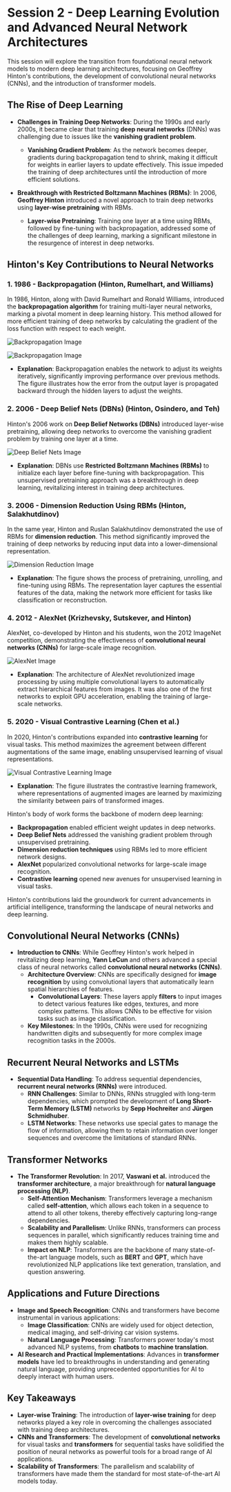 # Session 2 - Deep Learning Evolution and Advanced Neural Network Architectures

This session will explore the transition from foundational neural network models to modern deep learning architectures, focusing on Geoffrey Hinton's contributions, the development of convolutional neural networks (CNNs), and the introduction of transformer models.

## The Rise of Deep Learning

- **Challenges in Training Deep Networks**: During the 1990s and early 2000s, it became clear that training **deep neural networks** (DNNs) was challenging due to issues like the **vanishing gradient problem**.

  - **Vanishing Gradient Problem**: As the network becomes deeper, gradients during backpropagation tend to shrink, making it difficult for weights in earlier layers to update effectively. This issue impeded the training of deep architectures until the introduction of more efficient solutions.

- **Breakthrough with Restricted Boltzmann Machines (RBMs)**: In 2006, **Geoffrey Hinton** introduced a novel approach to train deep networks using **layer-wise pretraining** with RBMs.
  - **Layer-wise Pretraining**: Training one layer at a time using RBMs, followed by fine-tuning with backpropagation, addressed some of the challenges of deep learning, marking a significant milestone in the resurgence of interest in deep networks.

## Hinton's Key Contributions to Neural Networks

### 1. **1986 - Backpropagation** (Hinton, Rumelhart, and Williams)

In 1986, Hinton, along with David Rumelhart and Ronald Williams, introduced the **backpropagation algorithm** for training multi-layer neural networks, marking a pivotal moment in deep learning history. This method allowed for more efficient training of deep networks by calculating the gradient of the loss function with respect to each weight.

![Backpropagation Image](figs/Hinton-papers-1.jpg)

![Backpropagation Image](figs/Hinton-papers-2.jpg)

- **Explanation**: Backpropagation enables the network to adjust its weights iteratively, significantly improving performance over previous methods. The figure illustrates how the error from the output layer is propagated backward through the hidden layers to adjust the weights.

### 2. **2006 - Deep Belief Nets (DBNs)** (Hinton, Osindero, and Teh)

Hinton's 2006 work on **Deep Belief Networks (DBNs)** introduced layer-wise pretraining, allowing deep networks to overcome the vanishing gradient problem by training one layer at a time.

![Deep Belief Nets Image](figs/Hinton-papers-3.jpg)

- **Explanation**: DBNs use **Restricted Boltzmann Machines (RBMs)** to initialize each layer before fine-tuning with backpropagation. This unsupervised pretraining approach was a breakthrough in deep learning, revitalizing interest in training deep architectures.

### 3. **2006 - Dimension Reduction Using RBMs** (Hinton, Salakhutdinov)

In the same year, Hinton and Ruslan Salakhutdinov demonstrated the use of RBMs for **dimension reduction**. This method significantly improved the training of deep networks by reducing input data into a lower-dimensional representation.

![Dimension Reduction Image](figs/Hinton-papers-4.jpg)

- **Explanation**: The figure shows the process of pretraining, unrolling, and fine-tuning using RBMs. The representation layer captures the essential features of the data, making the network more efficient for tasks like classification or reconstruction.

### 4. **2012 - AlexNet** (Krizhevsky, Sutskever, and Hinton)

AlexNet, co-developed by Hinton and his students, won the 2012 ImageNet competition, demonstrating the effectiveness of **convolutional neural networks (CNNs)** for large-scale image recognition.

![AlexNet Image](figs/Hinton-papers-5.jpg)

- **Explanation**: The architecture of AlexNet revolutionized image processing by using multiple convolutional layers to automatically extract hierarchical features from images. It was also one of the first networks to exploit GPU acceleration, enabling the training of large-scale networks.

### 5. **2020 - Visual Contrastive Learning** (Chen et al.)

In 2020, Hinton's contributions expanded into **contrastive learning** for visual tasks. This method maximizes the agreement between different augmentations of the same image, enabling unsupervised learning of visual representations.

![Visual Contrastive Learning Image](figs/Hinton-papers-6.jpg)

- **Explanation**: The figure illustrates the contrastive learning framework, where representations of augmented images are learned by maximizing the similarity between pairs of transformed images.

Hinton's body of work forms the backbone of modern deep learning:

- **Backpropagation** enabled efficient weight updates in deep networks.
- **Deep Belief Nets** addressed the vanishing gradient problem through unsupervised pretraining.
- **Dimension reduction techniques** using RBMs led to more efficient network designs.
- **AlexNet** popularized convolutional networks for large-scale image recognition.
- **Contrastive learning** opened new avenues for unsupervised learning in visual tasks.

Hinton's contributions laid the groundwork for current advancements in artificial intelligence, transforming the landscape of neural networks and deep learning.

## Convolutional Neural Networks (CNNs)

- **Introduction to CNNs**: While Geoffrey Hinton's work helped in revitalizing deep learning, **Yann LeCun** and others advanced a special class of neural networks called **convolutional neural networks (CNNs)**.
  - **Architecture Overview**: CNNs are specifically designed for **image recognition** by using convolutional layers that automatically learn spatial hierarchies of features.
    - **Convolutional Layers**: These layers apply **filters** to input images to detect various features like edges, textures, and more complex patterns. This allows CNNs to be effective for vision tasks such as image classification.
  - **Key Milestones**: In the 1990s, CNNs were used for recognizing handwritten digits and subsequently for more complex image recognition tasks in the 2000s.

## Recurrent Neural Networks and LSTMs

- **Sequential Data Handling**: To address sequential dependencies, **recurrent neural networks (RNNs)** were introduced.
  - **RNN Challenges**: Similar to DNNs, RNNs struggled with long-term dependencies, which prompted the development of **Long Short-Term Memory (LSTM)** networks by **Sepp Hochreiter** and **Jürgen Schmidhuber**.
  - **LSTM Networks**: These networks use special gates to manage the flow of information, allowing them to retain information over longer sequences and overcome the limitations of standard RNNs.

## Transformer Networks

- **The Transformer Revolution**: In 2017, **Vaswani et al.** introduced the **transformer architecture**, a major breakthrough for **natural language processing (NLP)**.
  - **Self-Attention Mechanism**: Transformers leverage a mechanism called **self-attention**, which allows each token in a sequence to attend to all other tokens, thereby effectively capturing long-range dependencies.
  - **Scalability and Parallelism**: Unlike RNNs, transformers can process sequences in parallel, which significantly reduces training time and makes them highly scalable.
  - **Impact on NLP**: Transformers are the backbone of many state-of-the-art language models, such as **BERT** and **GPT**, which have revolutionized NLP applications like text generation, translation, and question answering.

## Applications and Future Directions

- **Image and Speech Recognition**: CNNs and transformers have become instrumental in various applications:
  - **Image Classification**: CNNs are widely used for object detection, medical imaging, and self-driving car vision systems.
  - **Natural Language Processing**: Transformers power today's most advanced NLP systems, from **chatbots** to **machine translation**.
- **AI Research and Practical Implementations**: Advances in **transformer models** have led to breakthroughs in understanding and generating natural language, providing unprecedented opportunities for AI to deeply interact with human users.

## Key Takeaways

- **Layer-wise Training**: The introduction of **layer-wise training** for deep networks played a key role in overcoming the challenges associated with training deep architectures.
- **CNNs and Transformers**: The development of **convolutional networks** for visual tasks and **transformers** for sequential tasks have solidified the position of neural networks as powerful tools for a broad range of AI applications.
- **Scalability of Transformers**: The parallelism and scalability of transformers have made them the standard for most state-of-the-art AI models today.
